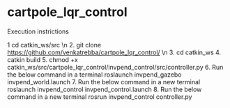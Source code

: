 # cartpole_lqr_control

Execution instrictions

1 cd catkin_ws/src \n
2. git clone https://github.com/venkatrebba/cartpole_lqr_control/ \n
3. cd catkin_ws
4. catkin build
5. chmod +x catkin_ws/src/cartpole_lqr_control/invpend_control/src/controller.py 
6. Run the below command in a terminal
   roslaunch invpend_gazebo invpend_world.launch
7. Run the below command in a new terminal 
    roslaunch invpend_control invpend_control.launch 
8. Run the below command in a new terminal 
    rosrun invpend_control controller.py
   

